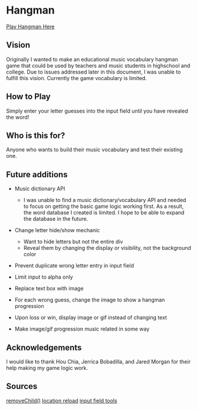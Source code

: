 # Hangman

[Play Hangman Here](https://jnlsings.github.io/Hangman/)

## Vision

Originally I wanted to make an educational music vocabulary hangman game that could be used by teachers and music students in highschool and college. Due to issues addressed later in this document, I was unable to fulfill this vision. Currently the game vocabulary is limited.

## How to Play

Simply enter your letter guesses into the input field until you have revealed the word!

## Who is this for?

Anyone who wants to build their music vocabulary and test their existing one.

## Future additions

- Music dictionary API

  - I was unable to find a music dictionary/vocabulary API and needed to focus on getting the basic game logic working first. As a result, the word database I created is limited. I hope to be able to expand the database in the future.

* Change letter hide/show mechanic

  - Want to hide letters but not the entire div
  - Reveal them by changing the display or visibility, not the background color

* Prevent duplicate wrong letter entry in input field

* Limit input to alpha only

* Replace text box with image

* For each wrong guess, change the image to show a hangman progression

* Upon loss or win, display image or gif instead of changing text

* Make image/gif progression music related in some way

## Acknowledgements

I would like to thank Hou Chia, Jerrica Bobadilla, and Jared Morgan for their help making my game logic work.

## Sources

[removeChild()](https://www.geeksforgeeks.org/remove-all-the-child-elements-of-a-dom-node-in-javascript/)
[location reload](https://www.w3schools.com/jsref/met_loc_reload.asp)
[input field tools](https://developer.mozilla.org/en-US/docs/Web/HTML/Element/input#attr-maxlength)
